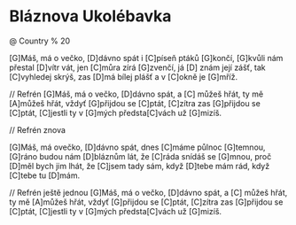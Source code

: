 # Bláznova Ukolébavka
@ Country
% 20

[G]Máš, má o večko, [D]dávno spát i [C]píseň ptáků [G]končí,
[G]kvůli nám přestal [D]vítr vát, jen [C]můra zírá [G]zvenčí,
já [D] znám její zášť, tak [C]vyhledej skrýš,
zas [D]má bílej plášť a v [C]okně je [G]mříž.

// Refrén
[G]Máš, má o večko, [D]dávno spát,
a [C] můžeš hřát, ty mě [A]můžeš hřát,
vždyť [G]přijdou se [C]ptát,
[C]zítra zas [G]přijdou se [C]ptát,
[C]jestli ty v [G]mých předsta[C]vách už [G]mizíš.

// Refrén znova

[G]Máš, má ovečko, [D]dávno spát, dnes [C]máme půlnoc [G]temnou,
[G]ráno budou nám [D]bláznům lát, že [C]ráda snídáš se [G]mnou,
proč [D]měl bych jim lhát, že [C]jsem tady sám,
když [D]tebe mám rád, když [C]tebe tu [D]mám.

// Refrén ještě jednou
[G]Máš, má o večko, [D]dávno spát,
a [C] můžeš hřát, ty mě [A]můžeš hřát,
vždyť [G]přijdou se [C]ptát,
[C]zítra zas [G]přijdou se [C]ptát,
[C]jestli ty v [G]mých předsta[C]vách už [G]mizíš.